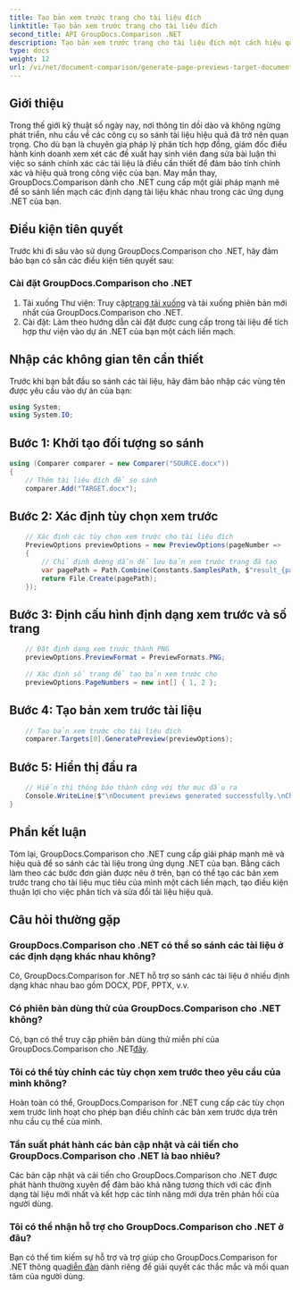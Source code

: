 ```yaml
---
title: Tạo bản xem trước trang cho tài liệu đích
linktitle: Tạo bản xem trước trang cho tài liệu đích
second_title: API GroupDocs.Comparison .NET
description: Tạo bản xem trước trang cho tài liệu đích một cách hiệu quả bằng GroupDocs.Comparison cho .NET. Hãy làm theo hướng dẫn từng bước của chúng tôi để so sánh tài liệu liền mạch.
type: docs
weight: 12
url: /vi/net/document-comparison/generate-page-previews-target-document/
---
```

## Giới thiệu
Trong thế giới kỹ thuật số ngày nay, nơi thông tin dồi dào và không ngừng phát triển, nhu cầu về các công cụ so sánh tài liệu hiệu quả đã trở nên quan trọng. Cho dù bạn là chuyên gia pháp lý phân tích hợp đồng, giám đốc điều hành kinh doanh xem xét các đề xuất hay sinh viên đang sửa bài luận thì việc so sánh chính xác các tài liệu là điều cần thiết để đảm bảo tính chính xác và hiệu quả trong công việc của bạn. May mắn thay, GroupDocs.Comparison dành cho .NET cung cấp một giải pháp mạnh mẽ để so sánh liền mạch các định dạng tài liệu khác nhau trong các ứng dụng .NET của bạn.
## Điều kiện tiên quyết
Trước khi đi sâu vào sử dụng GroupDocs.Comparison cho .NET, hãy đảm bảo bạn có sẵn các điều kiện tiên quyết sau:
### Cài đặt GroupDocs.Comparison cho .NET
1.  Tải xuống Thư viện: Truy cập[trang tải xuống](https://releases.groupdocs.com/comparison/net/) và tải xuống phiên bản mới nhất của GroupDocs.Comparison cho .NET.
2. Cài đặt: Làm theo hướng dẫn cài đặt được cung cấp trong tài liệu để tích hợp thư viện vào dự án .NET của bạn một cách liền mạch.

## Nhập các không gian tên cần thiết
Trước khi bạn bắt đầu so sánh các tài liệu, hãy đảm bảo nhập các vùng tên được yêu cầu vào dự án của bạn:
```csharp
using System;
using System.IO;

```
## Bước 1: Khởi tạo đối tượng so sánh
```csharp
using (Comparer comparer = new Comparer("SOURCE.docx"))
{
    // Thêm tài liệu đích để so sánh
    comparer.Add("TARGET.docx");
```
## Bước 2: Xác định tùy chọn xem trước
```csharp
    // Xác định các tùy chọn xem trước cho tài liệu đích
    PreviewOptions previewOptions = new PreviewOptions(pageNumber =>
    {
        // Chỉ định đường dẫn để lưu bản xem trước trang đã tạo
        var pagePath = Path.Combine(Constants.SamplesPath, $"result_{pageNumber}.png");
        return File.Create(pagePath);
    });
```
## Bước 3: Định cấu hình định dạng xem trước và số trang
```csharp
    // Đặt định dạng xem trước thành PNG
    previewOptions.PreviewFormat = PreviewFormats.PNG;
    
    // Xác định số trang để tạo bản xem trước cho
    previewOptions.PageNumbers = new int[] { 1, 2 };
```
## Bước 4: Tạo bản xem trước tài liệu
```csharp
    // Tạo bản xem trước cho tài liệu đích
    comparer.Targets[0].GeneratePreview(previewOptions);
```
## Bước 5: Hiển thị đầu ra
```csharp
    // Hiển thị thông báo thành công với thư mục đầu ra
    Console.WriteLine($"\nDocument previews generated successfully.\nCheck output in {Directory.GetCurrentDirectory()}.");
}
```

## Phần kết luận
Tóm lại, GroupDocs.Comparison cho .NET cung cấp giải pháp mạnh mẽ và hiệu quả để so sánh các tài liệu trong ứng dụng .NET của bạn. Bằng cách làm theo các bước đơn giản được nêu ở trên, bạn có thể tạo các bản xem trước trang cho tài liệu mục tiêu của mình một cách liền mạch, tạo điều kiện thuận lợi cho việc phân tích và sửa đổi tài liệu hiệu quả.
## Câu hỏi thường gặp
### GroupDocs.Comparison cho .NET có thể so sánh các tài liệu ở các định dạng khác nhau không?
Có, GroupDocs.Comparison for .NET hỗ trợ so sánh các tài liệu ở nhiều định dạng khác nhau bao gồm DOCX, PDF, PPTX, v.v.
### Có phiên bản dùng thử của GroupDocs.Comparison cho .NET không?
 Có, bạn có thể truy cập phiên bản dùng thử miễn phí của GroupDocs.Comparison cho .NET[đây](https://releases.groupdocs.com/).
### Tôi có thể tùy chỉnh các tùy chọn xem trước theo yêu cầu của mình không?
Hoàn toàn có thể, GroupDocs.Comparison for .NET cung cấp các tùy chọn xem trước linh hoạt cho phép bạn điều chỉnh các bản xem trước dựa trên nhu cầu cụ thể của mình.
### Tần suất phát hành các bản cập nhật và cải tiến cho GroupDocs.Comparison cho .NET là bao nhiêu?
Các bản cập nhật và cải tiến cho GroupDocs.Comparison cho .NET được phát hành thường xuyên để đảm bảo khả năng tương thích với các định dạng tài liệu mới nhất và kết hợp các tính năng mới dựa trên phản hồi của người dùng.
### Tôi có thể nhận hỗ trợ cho GroupDocs.Comparison cho .NET ở đâu?
 Bạn có thể tìm kiếm sự hỗ trợ và trợ giúp cho GroupDocs.Comparison for .NET thông qua[diễn đàn](https://forum.groupdocs.com/c/comparison/12) dành riêng để giải quyết các thắc mắc và mối quan tâm của người dùng.
